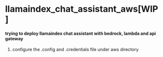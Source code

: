 # llamaindex_chat_assistant_aws[WIP]


#### trying to deploy llamaindex chat assistant with bedrock, lambda and api gateway


1. configure the .config and .credentials file under aws directory